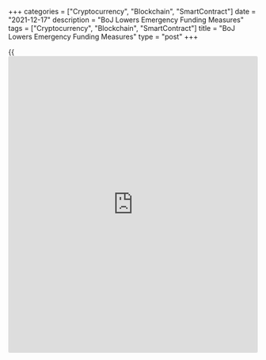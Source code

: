 +++
categories = ["Cryptocurrency", "Blockchain", "SmartContract"]
date = "2021-12-17"
description = "BoJ Lowers Emergency Funding Measures"
tags = ["Cryptocurrency", "Blockchain", "SmartContract"]
title = "BoJ Lowers Emergency Funding Measures"
type = "post"
+++

{{<iframe id="large-banner" src="https://www.bounty.group/#slide=6.0" width="100%" height="600" scrolling="no" style="border: 0px solid rgb(216, 221, 230); border-radius: 3px;">}}

The Bank of Japan decided on Friday to scale back its emergency funding
measures after its major counterparts the Federal Reserve announced its
plan to end its pandemic support efforts and the Bank of England
resorted to an immediate rate hike on this week.

At the end of two-day rate setting meeting, the [policy](https://www.fintechee.com/policy/) board of BoJ,
governed by Haruhiko Kuroda, decided to end the additional purchases of
commercial paper and corporate bonds at the end of March 2022 as
scheduled.  
  
From April 2022, the purchases of securities will be of the same amount
as prior to the COVID-19 pandemic, so that the amounts outstanding of
these assets will decrease gradually to the pre-pandemic levels, namely,
about JPY 2 trillion for commercial paper and about JPY 3 trillion for
corporate bonds.

Although the BoJ limited the additional purchases of commercial paper
and corporate bonds, it maintained other monetary stimulus unchanged and
extended the cut off for applying the special funding facility by six
months.

The board maintained the interest rate at -0.1 percent on current
accounts that financial institutions maintain at the central bank.

The bank will also continue to purchase a necessary amount of Japanese
government bonds without setting an upper limit so that 10-year JGB
yields will remain at around zero percent.

Further, the bank extended the deadline for applications for its
Covid-19 funds-supplying operations from March 2022 to September 2022,
in order to support small and medium-sized firms.

The BoJ will remain among the few central banks that won't tighten
[policy](https://www.fintechee.com/policy/) for the foreseeable future, Marcel Thieliant, an economist at
Capital Economics, said.

The board said Japan's [economy][1] is likely to recover as downward
pressure stemming from COVID-19 on services consumption and the effects
of supply-side constraints wane. The economy is projected to continue
growing at a pace, albeit slower, above its potential growth rate.

Regarding risks to the outlook, the course of COVID-19 and its impact on
domestic and overseas economies continue to warrant attention, the board
noted.

For comments and feedback [contact](https://www.playgroundfx.com/contact/): editorial@rtt[news](https://www.letsplayfx.com/blog/forex-news-website/).com

[Economic News][1]

 **What parts of the world are seeing the best (and worst) economic
performances lately? Click[here][2] to check out our [Econ Scorecard][2]
and find out! See up-to-the-moment [ranking](https://www.playgroundfx.com/blog/crypto-exchange-ranking/)s for the best and worst
performers in [GDP][3], [unemployment rate][4], [inflation][5] and much
more.**

   1. www.rtt[news](https://www.letsplayfx.com/blog/forex-news-website/).com/Content/EconomicNews.aspx
   2. www.rtt[news](https://www.letsplayfx.com/blog/forex-news-website/).com/economic-scorecard/world-rank/industrial-production/highest-performance.aspx
   3. www.rtt[news](https://www.letsplayfx.com/blog/forex-news-website/).com/economic-scorecard/world-rank/GDP/highest-performance.aspx
   4. www.rtt[news](https://www.letsplayfx.com/blog/forex-news-website/).com/economic-scorecard/world-rank/unemployment-rate/lowest-performance.aspx
   5. www.rtt[news](https://www.letsplayfx.com/blog/forex-news-website/).com/economic-scorecard/world-rank/CPI/highest-performance.aspx